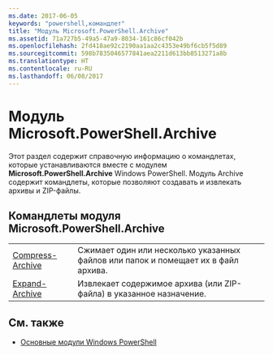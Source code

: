 ```yaml
---
ms.date: 2017-06-05
keywords: "powershell,командлет"
title: "Модуль Microsoft.PowerShell.Archive"
ms.assetid: 71a727b5-49a5-47a9-8034-161c86cf042b
ms.openlocfilehash: 2fd418ae92c2190aa1aa2c4353e49bf6cb5f5d89
ms.sourcegitcommit: 598b7835046577841aea2211d613bb8513271a8b
ms.translationtype: HT
ms.contentlocale: ru-RU
ms.lasthandoff: 06/08/2017
---
```

# <a name="microsoftpowershellarchive-module"></a>Модуль Microsoft.PowerShell.Archive
Этот раздел содержит справочную информацию о командлетах, которые устанавливаются вместе с модулем **Microsoft.PowerShell.Archive** Windows PowerShell. Модуль Archive содержит командлеты, которые позволяют создавать и извлекать архивы и ZIP-файлы.

## <a name="microsoftpowershellarchive-cmdlets"></a>Командлеты модуля Microsoft.PowerShell.Archive

|||
|-|-|
|[Compress-Archive](http://technet.microsoft.com/library/dn841358.aspx)|Сжимает один или несколько указанных файлов или папок и помещает их в файл архива.|
|[Expand-Archive](http://technet.microsoft.com/library/dn841359.aspx)|Извлекает содержимое архива (или ZIP-файла) в указанное назначение.|

## <a name="see-also"></a>См. также
- [Основные модули Windows PowerShell](http://technet.microsoft.com/library/hh847741.aspx)

